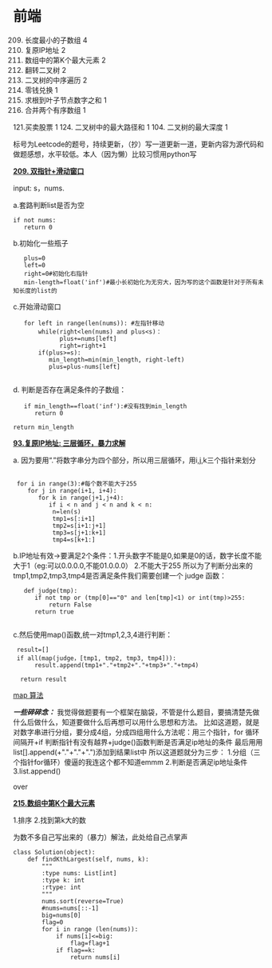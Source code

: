 # 前端


209. 长度最小的子数组	4
93. 复原IP地址	2
215. 数组中的第K个最大元素	2
226. 翻转二叉树	2
94. 二叉树的中序遍历	2
322. 零钱兑换	1
129. 求根到叶子节点数字之和	1
88. 合并两个有序数组  1

121.买卖股票	1
124. 二叉树中的最大路径和	1
104. 二叉树的最大深度	1

标号为Leetcode的题号，持续更新，（抄）写一道更新一道，更新内容为源代码和做题感想，水平较低。本人（因为懒）比较习惯用python写

**[209. 双指针+滑动窗口](https://leetcode-cn.com/problems/minimum-size-subarray-sum/)**

input: s，nums. 

a.套路判断list是否为空
```
if not nums:
   return 0
```
b.初始化一些瓶子
```
   plus=0
   left=0
   right=0#初始化右指针
   min-length=float('inf')#最小长初始化为无穷大，因为写的这个函数是针对于所有未知长度的list的
```
c.开始滑动窗口
```
   for left in range(len(nums)): #左指针移动
       while(right<len(nums) and plus<s)：
             plus+=nums[left]
             right=right+1
       if(plus>=s):
          min_length=min(min_length, right-left)
          plus=plus-nums[left]
    
 ```
 d. 判断是否存在满足条件的子数组：
 ```
    if min_length==float('inf'):#没有找到min_length
       return 0
 ```
    return min_length
    
**[93.复原IP地址: 三层循环，暴力求解](https://leetcode-cn.com/problems/restore-ip-addresses/submissions/)**

a. 因为要用“.”将数字串分为四个部分，所以用三层循环，用i,j,k三个指针来划分
```

 for i in range(3):#每个数不能大于255
    for j in range(i+1, i+4):
       for k in range(j+1,j+4):
          if i < n and j < n and k < n:
           n=len(s)
           tmp1=s[:i+1]
           tmp2=s[i+1:j+1]
           tmp3=s[j+1:k+1]
           tmp4=s[k+1:]
```
b.IP地址有效->要满足2个条件：1.开头数字不能是0,如果是0的话，数字长度不能大于1（eg:可以0.0.0.0,不能01.0.0.0）  2.不能大于255
  所以为了判断分出来的tmp1,tmp2,tmp3,tmp4是否满足条件我们需要创建一个 judge 函数：
```
   def judge(tmp):
      if not tmp or (tmp[0]=="0" and len[tmp]<1) or int(tmp)>255:
          return False
      return true
    
```
c.然后使用map()函数,统一对tmp1,2,3,4进行判断：
 ``` 
  result=[]
  if all(map(judge，[tmp1, tmp2, tmp3, tmp4])):
       result.append(tmp1+"."+tmp2+"."+tmp3+"."+tmp4)
      
   return result
``` 

[map 算法](https://www.runoob.com/python/python-func-map.html) 

***一些碎碎念：***
我觉得做题要有一个框架在脑袋，不管是什么题目，要搞清楚先做什么后做什么，知道要做什么后再想可以用什么思想和方法。
比如这道题，就是对数字串进行分组，要分成4组，分成四组用什么方法呢：用三个指针，for 循环间隔开+if 判断指针有没有越界+judge()函数判断是否满足ip地址的条件
最后用用list[].append(+"."+"."+".")添加到结果list中
所以这道题就分为三步：
1.分组（三个指针for循环）傻逼的我连这个都不知道emmm
2.判断是否满足ip地址条件
3.list.append()

over

**[215.数组中第K个最大元素](https://leetcode-cn.com/problems/kth-largest-element-in-an-array/)**

1.排序
2.找到第k大的数

为数不多自己写出来的（暴力）解法，此处给自己点掌声
```
class Solution(object):
    def findKthLargest(self, nums, k):
        """
        :type nums: List[int]
        :type k: int
        :rtype: int
        """
        nums.sort(reverse=True)
        #nums=nums[::-1]
        big=nums[0]
        flag=0
        for i in range (len(nums)):
            if nums[i]<=big:
                flag=flag+1
            if flag==k:
                return nums[i]
       
```

